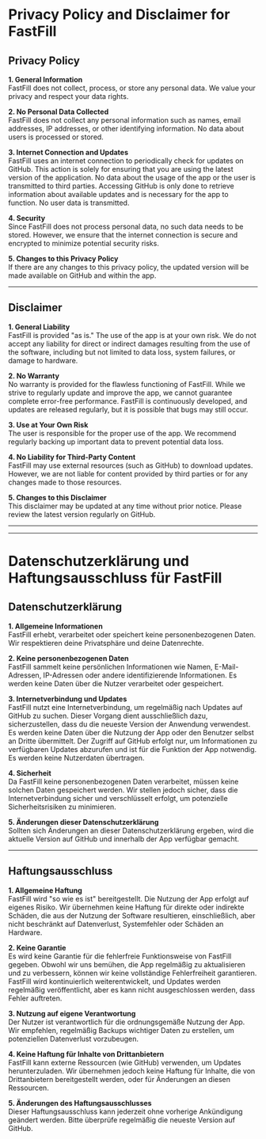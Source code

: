 # Privacy Policy and Disclaimer for FastFill

## Privacy Policy

**1. General Information**  
FastFill does not collect, process, or store any personal data. We value your privacy and respect your data rights.

**2. No Personal Data Collected**  
FastFill does not collect any personal information such as names, email addresses, IP addresses, or other identifying information. No data about users is processed or stored.

**3. Internet Connection and Updates**  
FastFill uses an internet connection to periodically check for updates on GitHub. This action is solely for ensuring that you are using the latest version of the application. No data about the usage of the app or the user is transmitted to third parties. Accessing GitHub is only done to retrieve information about available updates and is necessary for the app to function. No user data is transmitted.

**4. Security**  
Since FastFill does not process personal data, no such data needs to be stored. However, we ensure that the internet connection is secure and encrypted to minimize potential security risks.

**5. Changes to this Privacy Policy**  
If there are any changes to this privacy policy, the updated version will be made available on GitHub and within the app.

---

## Disclaimer

**1. General Liability**  
FastFill is provided "as is." The use of the app is at your own risk. We do not accept any liability for direct or indirect damages resulting from the use of the software, including but not limited to data loss, system failures, or damage to hardware.

**2. No Warranty**  
No warranty is provided for the flawless functioning of FastFill. While we strive to regularly update and improve the app, we cannot guarantee complete error-free performance. FastFill is continuously developed, and updates are released regularly, but it is possible that bugs may still occur.

**3. Use at Your Own Risk**  
The user is responsible for the proper use of the app. We recommend regularly backing up important data to prevent potential data loss.

**4. No Liability for Third-Party Content**  
FastFill may use external resources (such as GitHub) to download updates. However, we are not liable for content provided by third parties or for any changes made to those resources.

**5. Changes to this Disclaimer**  
This disclaimer may be updated at any time without prior notice. Please review the latest version regularly on GitHub.



---
---


# Datenschutzerklärung und Haftungsausschluss für FastFill

## Datenschutzerklärung

**1. Allgemeine Informationen**  
FastFill erhebt, verarbeitet oder speichert keine personenbezogenen Daten. Wir respektieren deine Privatsphäre und deine Datenrechte.

**2. Keine personenbezogenen Daten**  
FastFill sammelt keine persönlichen Informationen wie Namen, E-Mail-Adressen, IP-Adressen oder andere identifizierende Informationen. Es werden keine Daten über die Nutzer verarbeitet oder gespeichert.

**3. Internetverbindung und Updates**  
FastFill nutzt eine Internetverbindung, um regelmäßig nach Updates auf GitHub zu suchen. Dieser Vorgang dient ausschließlich dazu, sicherzustellen, dass du die neueste Version der Anwendung verwendest. Es werden keine Daten über die Nutzung der App oder den Benutzer selbst an Dritte übermittelt. Der Zugriff auf GitHub erfolgt nur, um Informationen zu verfügbaren Updates abzurufen und ist für die Funktion der App notwendig. Es werden keine Nutzerdaten übertragen.

**4. Sicherheit**  
Da FastFill keine personenbezogenen Daten verarbeitet, müssen keine solchen Daten gespeichert werden. Wir stellen jedoch sicher, dass die Internetverbindung sicher und verschlüsselt erfolgt, um potenzielle Sicherheitsrisiken zu minimieren.

**5. Änderungen dieser Datenschutzerklärung**  
Sollten sich Änderungen an dieser Datenschutzerklärung ergeben, wird die aktuelle Version auf GitHub und innerhalb der App verfügbar gemacht.

---

## Haftungsausschluss

**1. Allgemeine Haftung**  
FastFill wird "so wie es ist" bereitgestellt. Die Nutzung der App erfolgt auf eigenes Risiko. Wir übernehmen keine Haftung für direkte oder indirekte Schäden, die aus der Nutzung der Software resultieren, einschließlich, aber nicht beschränkt auf Datenverlust, Systemfehler oder Schäden an Hardware.

**2. Keine Garantie**  
Es wird keine Garantie für die fehlerfreie Funktionsweise von FastFill gegeben. Obwohl wir uns bemühen, die App regelmäßig zu aktualisieren und zu verbessern, können wir keine vollständige Fehlerfreiheit garantieren. FastFill wird kontinuierlich weiterentwickelt, und Updates werden regelmäßig veröffentlicht, aber es kann nicht ausgeschlossen werden, dass Fehler auftreten.

**3. Nutzung auf eigene Verantwortung**  
Der Nutzer ist verantwortlich für die ordnungsgemäße Nutzung der App. Wir empfehlen, regelmäßig Backups wichtiger Daten zu erstellen, um potenziellen Datenverlust vorzubeugen.

**4. Keine Haftung für Inhalte von Drittanbietern**  
FastFill kann externe Ressourcen (wie GitHub) verwenden, um Updates herunterzuladen. Wir übernehmen jedoch keine Haftung für Inhalte, die von Drittanbietern bereitgestellt werden, oder für Änderungen an diesen Ressourcen.

**5. Änderungen des Haftungsausschlusses**  
Dieser Haftungsausschluss kann jederzeit ohne vorherige Ankündigung geändert werden. Bitte überprüfe regelmäßig die neueste Version auf GitHub.

